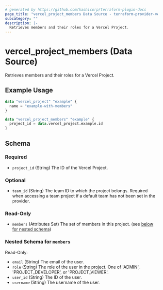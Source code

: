 ```yaml
---
# generated by https://github.com/hashicorp/terraform-plugin-docs
page_title: "vercel_project_members Data Source - terraform-provider-vercel"
subcategory: ""
description: |-
  Retrieves members and their roles for a Vercel Project.
---
```


# vercel_project_members (Data Source)

Retrieves members and their roles for a Vercel Project.

## Example Usage

```terraform
data "vercel_project" "example" {
  name = "example-with-members"
}

data "vercel_project_members" "example" {
  project_id = data.vercel_project.example.id
}
```

<!-- schema generated by tfplugindocs -->
## Schema

### Required

- `project_id` (String) The ID of the Vercel Project.

### Optional

- `team_id` (String) The team ID to which the project belongs. Required when accessing a team project if a default team has not been set in the provider.

### Read-Only

- `members` (Attributes Set) The set of members in this project. (see [below for nested schema](#nestedatt--members))

<a id="nestedatt--members"></a>
### Nested Schema for `members`

Read-Only:

- `email` (String) The email of the user.
- `role` (String) The role of the user in the project. One of 'ADMIN', 'PROJECT_DEVELOPER', or 'PROJECT_VIEWER'.
- `user_id` (String) The ID of the user.
- `username` (String) The username of the user.
